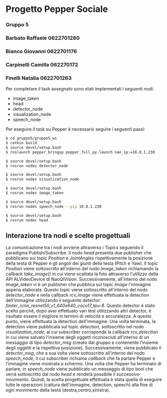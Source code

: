 # Progetto Pepper Sociale
### Gruppo 5 
### Barbato Raffaele 0622701280
### Bianco Giovanni 0622701176 
### Carpinelli Camilla 062270172
### Finelli Natalia 0622701263
Per completare il task assegnato sono stati implementati i seguenti nodi:

  - image_taken
  - head
  - detector_node
  - visualization_node
  - speech_node
 
Per eseguire il task su Pepper è necessario seguire i seguenti passi:
```sh
$ cd gruppo5/gruppo5_ws
$ catkin build
$ source devel/setup.bash
$ roslaunch pepper_bringup pepper_full_py.launch nao_ip:=10.0.1.230
```

```sh
$ source devel/setup.bash
$ rosrun nodes detector_node
```

```sh
$ source devel/setup.bash
$ rosrun nodes visualization_node
```

```sh
$ source devel/setup.bash
$ rosrun nodes image_taken
```

```sh
$ source devel/setup.bash
$ rosrun nodes speech_node --pip 10.0.1.230
```

```sh
$ source devel/setup.bash
$ rosrun nodes head
```
## Interazione tra nodi e scelte progettuali
La comunicazione tra i nodi avviene attraverso i Topics seguendo il paradigma Publish/Subscribe.
Il nodo *head* presenta due publisher che pubblicano sui topic *Position* e *JointAngles* rispettivamente la posizione della testa di Pepper e gli angoli dei giunti della testa (Pitch e Yaw). Il topic *Position* viene sottoscritto all'interno del nodo *Image_taken* richiamando la callback *take_image()* in cui viene scattata la foto attraverso l'utilizzo della API ALVideoDevice di NaoQIVision. 
Successivamente, all'interno del nodo *Image_taken* vi è un publisher che pubblica sul topic *Image* l'immagine appena elaborata. Questo topic viene sottoscritto all'interno del nodo *detector_node* e nella callback *rcv_image* viene effettuata la detection dell'immagine utilizzando il seguente detector: *faster_rcnn_resnet50_v1_640x640_coco17_tpu-8*.
Questo detector è stato scelto perchè, dopo aver effettuato vari test utilizzando altri detector, è risultato essere il migliore in termini di velocità e accuratezza.
A questo punto, viene effettuata la detection dell'immagine. Una volta terminata, la detection viene pubblicata sul topic *detection*, sottoscritto nel nodo *visualization_node*, al cui subscriber corrisponde la callback *rcv_detection* in cui viene salvato l'insieme degli oggetti riconosciuti all'interno di un messaggio di tipo *detector_msg* (creato dal gruppo e contenente l'insieme degli oggetti e la rispettiva posizione). Successivamente, viene pubblicato il *detector_msg*, che a sua volta viene sottoscritto all'interno del nodo *speech_node*, il cui subscriber richiama *callback* che fa parlare Pepper e l'immagine viene mostrata a schermo. 
Una volta che Pepper ha terminato di parlare, in *speech_node* viene pubblicato un messaggio di tipo bool che verrà sottoscritto dal nodo *head* e renderà possibile il successivo movimento. 
Quindi, la scelta progettuale effettuata è stata quella di eseguire tutte le operazioni (cattura dell'immagine, detection, speech) alla fine di ogni movimento della testa (destra,centro,sinistra).
